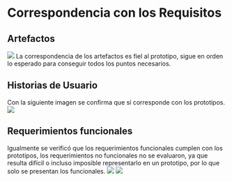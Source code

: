 
# Correspondencia con los Requisitos
## Artefactos
![](https://33333.cdn.ckecs.com/kSW7V9NHUXugvhoQeFaf/images/53b79fe55146965be05f9574f759e37b2e57099b31a09dde.png)
La correspondencia de los artefactos es fiel al prototipo, sigue en orden lo esperado para 
conseguir todos los puntos necesarios.
## Historias de Usuario
Con la siguiente imagen se confirma que sí corresponde con los prototipos.
![](https://33333.cdn.ckecs.com/kSW7V9NHUXugvhoQeFaf/images/6a0cb90e62d6314ce0b5fff0419feda3856f70e2e4b68b3a.png)
## Requerimientos funcionales
Igualmente se verificó que los requerimientos funcionales cumplen con los prototipos, los 
requerimientos no funcionales no se evaluaron, ya que resulta difícil o incluso imposible 
representarlo en un prototipo, por lo que solo se presentan los funcionales.
![](https://33333.cdn.ckecs.com/kSW7V9NHUXugvhoQeFaf/images/b7c4262512af3223aa112d5bb824303239ae42c0ef60baf6.png)
![](https://33333.cdn.ckecs.com/kSW7V9NHUXugvhoQeFaf/images/121d33a6ae2cf9fbf30698190edc2e21d67290d616fb73a4.png)
